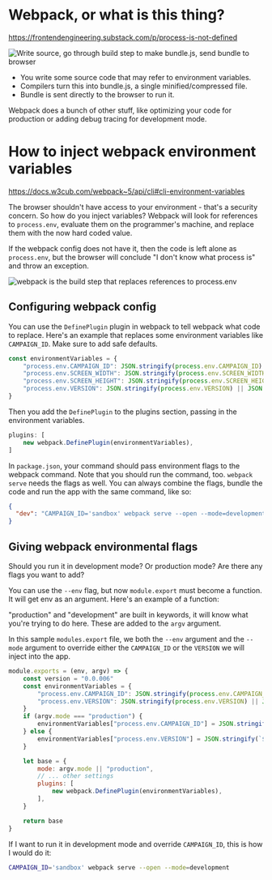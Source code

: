 # Webpack, or what is this thing?

https://frontendengineering.substack.com/p/process-is-not-defined

![Write source, go through build step to make bundle.js, send bundle to browser](https://substackcdn.com/image/fetch/f_auto,q_auto:good,fl_progressive:steep/https%3A%2F%2Fsubstack-post-media.s3.amazonaws.com%2Fpublic%2Fimages%2F9965b011-70a2-4d6c-8d82-0d3e8322ee82_842x281.png)
- You write some source code that may refer to environment variables.
- Compilers turn this into bundle.js, a single minified/compressed file.
- Bundle is sent directly to the browser to run it.

Webpack does a bunch of other stuff, like optimizing your code for production or adding debug tracing for development mode.

# How to inject webpack environment variables
https://docs.w3cub.com/webpack~5/api/cli#cli-environment-variables

The browser shouldn't have access to your environment - that's a security concern. So how do you inject variables?
Webpack will look for references to `process.env`, evaluate them on the programmer's machine, and replace them with the now hard coded value.

If the webpack config does not have it, then the code is left alone as `process.env`, but the browser will conclude "I don't know what process is" and throw an exception.

![webpack is the build step that replaces references to process.env](https://substackcdn.com/image/fetch/f_auto,q_auto:good,fl_progressive:steep/https%3A%2F%2Fsubstack-post-media.s3.amazonaws.com%2Fpublic%2Fimages%2Fb78ce7ac-1f68-4bde-8976-5598c43c7c30_836x264.png)

## Configuring webpack config

You can use the `DefinePlugin` plugin in webpack to tell webpack what code to replace. Here's an example that replaces some environment variables like `CAMPAIGN_ID`. Make sure to add safe defaults.

```javascript
const environmentVariables = {
    "process.env.CAMPAIGN_ID": JSON.stringify(process.env.CAMPAIGN_ID) || JSON.stringify("templeDefense"),
    "process.env.SCREEN_WIDTH": JSON.stringify(process.env.SCREEN_WIDTH) || JSON.stringify(1280),
    "process.env.SCREEN_HEIGHT": JSON.stringify(process.env.SCREEN_HEIGHT) || JSON.stringify(768),
    "process.env.VERSION": JSON.stringify(process.env.VERSION) || JSON.stringify(version),
}
```

Then you add the `DefinePlugin` to the plugins section, passing in the environment variables.
```javascript
plugins: [
    new webpack.DefinePlugin(environmentVariables),
]
```

In `package.json`, your command should pass environment flags to the webpack command.
Note that you should run the command, too. `webpack serve` needs the flags as well.
You can always combine the flags, bundle the code and run the app with the same command, like so:

```json
{
  "dev": "CAMPAIGN_ID='sandbox' webpack serve --open --mode=development"
}
```

## Giving webpack environmental flags
Should you run it in development mode? Or production mode? Are there any flags you want to add?

You can use the `--env` flag, but now `module.export` must become a function. It will get env as an argument. Here's an example of a function:

"production" and "development" are built in keywords, it will know what you're trying to do here. These are added to the `argv` argument.

In this sample `modules.export` file, we both the `--env` argument and the `--mode` argument to override either the `CAMPAIGN_ID` or the `VERSION` we will inject into the app.

```javascript
module.exports = (env, argv) => {
    const version = "0.0.006"
    const environmentVariables = {
        "process.env.CAMPAIGN_ID": JSON.stringify(process.env.CAMPAIGN_ID) || JSON.stringify("templeDefense"),
        "process.env.VERSION": JSON.stringify(process.env.VERSION) || JSON.stringify(version),
    }
    if (argv.mode === "production") {
        environmentVariables["process.env.CAMPAIGN_ID"] = JSON.stringify("templeDefense")
    } else {
        environmentVariables["process.env.VERSION"] = JSON.stringify(`${version}-DEVELOPMENT`)
    }

    let base = {
        mode: argv.mode || "production",
        // ... other settings
        plugins: [
            new webpack.DefinePlugin(environmentVariables),
        ],
    }

    return base
}
```

If I want to run it in development mode and override `CAMPAIGN_ID`, this is how I would do it:
```bash
CAMPAIGN_ID='sandbox' webpack serve --open --mode=development
```
